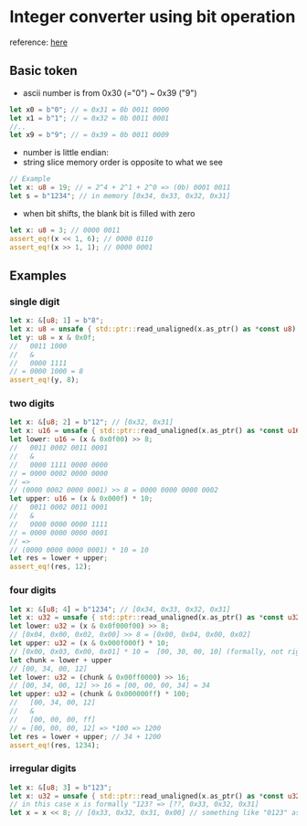 # Integer converter using bit operation
reference: [here](https://rust-malaysia.github.io/code/2020/07/11/faster-integer-parsing.html)

## Basic token
* ascii number is from 0x30 (="0") ~ 0x39 ("9")
```Rust
let x0 = b"0"; // = 0x31 = 0b 0011 0000
let x1 = b"1"; // = 0x32 = 0b 0011 0001
//..
let x9 = b"9"; // = 0x39 = 0b 0011 0009
```
* number is little endian: 
* string slice memory order is opposite to what we see
```Rust
// Example
let x: u8 = 19; // = 2^4 + 2^1 + 2^0 => (0b) 0001 0011
let s = b"1234"; // in memory [0x34, 0x33, 0x32, 0x31]
```
* when bit shifts, the blank bit is filled with zero
```Rust
let x: u8 = 3; // 0000 0011
assert_eq!(x << 1, 6); // 0000 0110
assert_eq!(x >> 1, 1); // 0000 0001
``` 
## Examples
### single digit

```Rust
let x: &[u8; 1] = b"8";
let x: u8 = unsafe { std::ptr::read_unaligned(x.as_ptr() as *const u8) };
let y: u8 = x & 0x0f;
//   0011 1000
//   &
//   0000 1111
// = 0000 1000 = 8
assert_eq!(y, 8);
```
### two digits
```Rust
let x: &[u8; 2] = b"12"; // [0x32, 0x31]
let x: u16 = unsafe { std::ptr::read_unaligned(x.as_ptr() as *const u16) };
let lower: u16 = (x & 0x0f00) >> 8;
//   0011 0002 0011 0001
//   &
//   0000 1111 0000 0000
// = 0000 0002 0000 0000
// =>
// (0000 0002 0000 0001) >> 8 = 0000 0000 0000 0002
let upper: u16 = (x & 0x000f) * 10;
//   0011 0002 0011 0001
//   &
//   0000 0000 0000 1111
// = 0000 0000 0000 0001
// =>
// (0000 0000 0000 0001) * 10 = 10 
let res = lower + upper;
assert_eq!(res, 12);
```

### four digits
```Rust
let x: &[u8; 4] = b"1234"; // [0x34, 0x33, 0x32, 0x31]
let x: u32 = unsafe { std::ptr::read_unaligned(x.as_ptr() as *const u32) };
let lower: u32 = (x & 0x0f000f00) >> 8; 
// [0x04, 0x00, 0x02, 0x00] >> 8 = [0x00, 0x04, 0x00, 0x02]
let upper: u32 = (x & 0x000f000f) * 10; 
// [0x00, 0x03, 0x00, 0x01] * 10 =  [00, 30, 00, 10] (formally, not rigorous bit representation)
let chunk = lower + upper 
// [00, 34, 00, 12]
let lower: u32 = (chunk & 0x00ff0000) >> 16; 
// [00, 34, 00, 12] >> 16 = [00, 00, 00, 34] = 34
let upper: u32 = (chunk & 0x000000ff) * 100; 
//   [00, 34, 00, 12] 
//   &
//   [00, 00, 00, ff]
// = [00, 00, 00, 12] => *100 => 1200
let res = lower + upper; // 34 + 1200
assert_eq!(res, 1234);
```

### irregular digits
```Rust
let x: &[u8; 3] = b"123";
let x: u32 = unsafe { std::ptr::read_unaligned(x.as_ptr() as *const u32) };
// in this case x is formally "123? => [??, 0x33, 0x32, 0x31]
let x = x << 8; // [0x33, 0x32, 0x31, 0x00] // something like "0123" as desirable 
```
